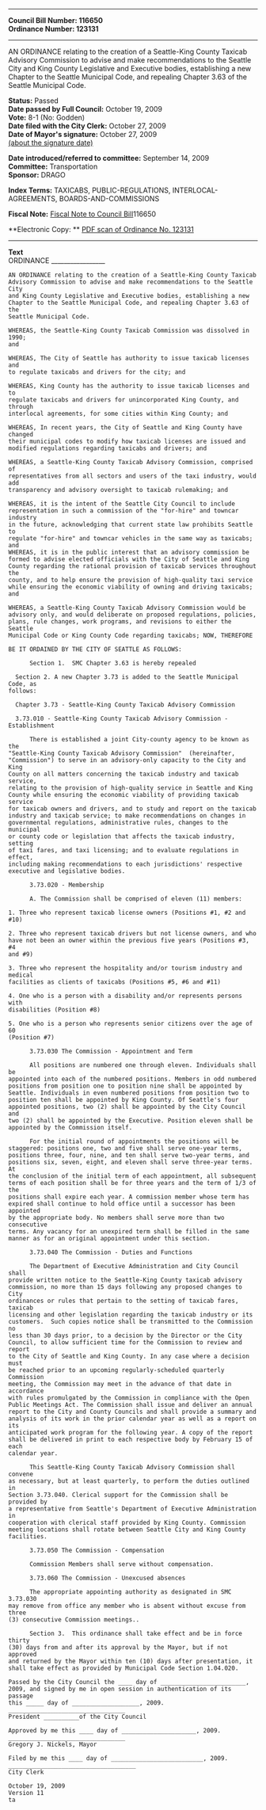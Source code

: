 * * * * *  
  
**Council Bill Number: [](#h0)[](#h2)116650**   
**Ordinance Number: 123131**  
  
* * * * *  
  
AN ORDINANCE relating to the creation of a Seattle-King County Taxicab Advisory Commission to advise and make recommendations to the Seattle City and King County Legislative and Executive bodies, establishing a new Chapter to the Seattle Municipal Code, and repealing Chapter 3.63 of the Seattle Municipal Code.  
  
**Status:** Passed   
**Date passed by Full Council:** October 19, 2009   
**Vote:** 8-1 (No: Godden)   
**Date filed with the City Clerk:** October 27, 2009   
**Date of Mayor's signature:** October 27, 2009   
[(about the signature date)](/~public/approvaldate.htm)   
  
  
**Date introduced/referred to committee:** September 14, 2009   
**Committee:** Transportation   
**Sponsor:** DRAGO   
  
**Index Terms:** TAXICABS, PUBLIC-REGULATIONS, INTERLOCAL-AGREEMENTS, BOARDS-AND-COMMISSIONS  
  
**Fiscal Note:** [Fiscal Note to Council Bill](http://clerk.seattle.gov/~public/fnote/116650.htm)[](#h1)[](#h3)116650  
  
**Electronic Copy: ** [PDF scan of Ordinance No. 123131](/~archives/Ordinances/Ord_123131.pdf)  
  
* * * * *  
  
**Text**  
    ORDINANCE _________________  
  
    AN ORDINANCE relating to the creation of a Seattle-King County Taxicab  
    Advisory Commission to advise and make recommendations to the Seattle City  
    and King County Legislative and Executive bodies, establishing a new  
    Chapter to the Seattle Municipal Code, and repealing Chapter 3.63 of the  
    Seattle Municipal Code.  
  
    WHEREAS, the Seattle-King County Taxicab Commission was dissolved in 1990;  
    and  
  
    WHEREAS, The City of Seattle has authority to issue taxicab licenses and  
    to regulate taxicabs and drivers for the city; and  
  
    WHEREAS, King County has the authority to issue taxicab licenses and to  
    regulate taxicabs and drivers for unincorporated King County, and through  
    interlocal agreements, for some cities within King County; and  
  
    WHEREAS, In recent years, the City of Seattle and King County have changed  
    their municipal codes to modify how taxicab licenses are issued and  
    modified regulations regarding taxicabs and drivers; and  
  
    WHEREAS, a Seattle-King County Taxicab Advisory Commission, comprised of  
    representatives from all sectors and users of the taxi industry, would add  
    transparency and advisory oversight to taxicab rulemaking; and  
  
    WHEREAS, it is the intent of the Seattle City Council to include  
    representation in such a commission of the "for-hire" and towncar industry  
    in the future, acknowledging that current state law prohibits Seattle to  
    regulate "for-hire" and towncar vehicles in the same way as taxicabs; and  
    WHEREAS, it is in the public interest that an advisory commission be  
    formed to advise elected officials with the City of Seattle and King  
    County regarding the rational provision of taxicab services throughout the  
    county, and to help ensure the provision of high-quality taxi service  
    while ensuring the economic viability of owning and driving taxicabs; and  
  
    WHEREAS, a Seattle-King County Taxicab Advisory Commission would be  
    advisory only, and would deliberate on proposed regulations, policies,  
    plans, rule changes, work programs, and revisions to either the Seattle  
    Municipal Code or King County Code regarding taxicabs; NOW, THEREFORE  
  
    BE IT ORDAINED BY THE CITY OF SEATTLE AS FOLLOWS:  
  
          Section 1.  SMC Chapter 3.63 is hereby repealed  
  
      Section 2. A new Chapter 3.73 is added to the Seattle Municipal Code, as  
    follows:  
  
      Chapter 3.73 - Seattle-King County Taxicab Advisory Commission  
  
      3.73.010 - Seattle-King County Taxicab Advisory Commission -  
    Establishment  
  
          There is established a joint City-county agency to be known as the  
    "Seattle-King County Taxicab Advisory Commission"  (hereinafter,  
    "Commission") to serve in an advisory-only capacity to the City and King  
    County on all matters concerning the taxicab industry and taxicab service,  
    relating to the provision of high-quality service in Seattle and King  
    County while ensuring the economic viability of providing taxicab service  
    for taxicab owners and drivers, and to study and report on the taxicab  
    industry and taxicab service; to make recommendations on changes in  
    governmental regulations, administrative rules, changes to the municipal  
    or county code or legislation that affects the taxicab industry, setting  
    of taxi fares, and taxi licensing; and to evaluate regulations in effect,  
    including making recommendations to each jurisdictions' respective  
    executive and legislative bodies.  
  
          3.73.020 - Membership  
  
          A. The Commission shall be comprised of eleven (11) members:  
  
    1. Three who represent taxicab license owners (Positions #1, #2 and #10)  
  
    2. Three who represent taxicab drivers but not license owners, and who  
    have not been an owner within the previous five years (Positions #3, #4  
    and #9)  
  
    3. Three who represent the hospitality and/or tourism industry and medical  
    facilities as clients of taxicabs (Positions #5, #6 and #11)  
  
    4. One who is a person with a disability and/or represents persons with  
    disabilities (Position #8)  
  
    5. One who is a person who represents senior citizens over the age of 60  
    (Position #7)  
  
          3.73.030 The Commission - Appointment and Term  
  
          All positions are numbered one through eleven. Individuals shall be  
    appointed into each of the numbered positions. Members in odd numbered  
    positions from position one to position nine shall be appointed by  
    Seattle. Individuals in even numbered positions from position two to  
    position ten shall be appointed by King County. Of Seattle's four  
    appointed positions, two (2) shall be appointed by the City Council and  
    two (2) shall be appointed by the Executive. Position eleven shall be  
    appointed by the Commission itself.  
  
          For the initial round of appointments the positions will be  
    staggered: positions one, two and five shall serve one-year terms,  
    positions three, four, nine, and ten shall serve two-year terms, and  
    positions six, seven, eight, and eleven shall serve three-year terms. At  
    the conclusion of the initial term of each appointment, all subsequent  
    terms of each position shall be for three years and the term of 1/3 of the  
    positions shall expire each year. A commission member whose term has  
    expired shall continue to hold office until a successor has been appointed  
    by the appropriate body. No members shall serve more than two consecutive  
    terms. Any vacancy for an unexpired term shall be filled in the same  
    manner as for an original appointment under this section.  
  
          3.73.040 The Commission - Duties and Functions  
  
          The Department of Executive Administration and City Council shall  
    provide written notice to the Seattle-King County taxicab advisory  
    commission, no more than 15 days following any proposed changes to City  
    ordinances or rules that pertain to the setting of taxicab fares, taxicab  
    licensing and other legislation regarding the taxicab industry or its  
    customers.  Such copies notice shall be transmitted to the Commission no  
    less than 30 days prior, to a decision by the Director or the City  
    Council, to allow sufficient time for the Commission to review and report  
    to the City of Seattle and King County. In any case where a decision must  
    be reached prior to an upcoming regularly-scheduled quarterly Commission  
    meeting, the Commission may meet in the advance of that date in accordance  
    with rules promulgated by the Commission in compliance with the Open  
    Public Meetings Act. The Commission shall issue and deliver an annual  
    report to the City and County Councils and shall provide a summary and  
    analysis of its work in the prior calendar year as well as a report on its  
    anticipated work program for the following year. A copy of the report  
    shall be delivered in print to each respective body by February 15 of each  
    calendar year.  
  
          This Seattle-King County Taxicab Advisory Commission shall convene  
    as necessary, but at least quarterly, to perform the duties outlined in  
    Section 3.73.040. Clerical support for the Commission shall be provided by  
    a representative from Seattle's Department of Executive Administration in  
    cooperation with clerical staff provided by King County. Commission  
    meeting locations shall rotate between Seattle City and King County  
    facilities.  
  
          3.73.050 The Commission - Compensation  
  
          Commission Members shall serve without compensation.  
  
          3.73.060 The Commission - Unexcused absences  
  
          The appropriate appointing authority as designated in SMC 3.73.030  
    may remove from office any member who is absent without excuse from three  
    (3) consecutive Commission meetings..  
  
          Section 3.  This ordinance shall take effect and be in force thirty  
    (30) days from and after its approval by the Mayor, but if not approved  
    and returned by the Mayor within ten (10) days after presentation, it  
    shall take effect as provided by Municipal Code Section 1.04.020.  
  
    Passed by the City Council the ____ day of ________________________,  
    2009, and signed by me in open session in authentication of its passage  
    this _____ day of ___________________, 2009.  
    _________________________________  
    President __________of the City Council  
  
    Approved by me this ____ day of _____________________, 2009.  
    _________________________________  
    Gregory J. Nickels, Mayor  
  
    Filed by me this ____ day of __________________________, 2009.  
    ____________________________________  
    City Clerk  
  
    October 19, 2009  
    Version 11  
    ta  
